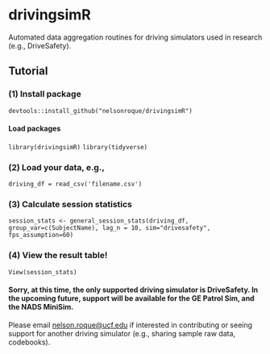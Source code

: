 # drivingsimR
 Automated data aggregation routines for driving simulators used in research (e.g., DriveSafety).

## Tutorial

### (1) Install package
`devtools::install_github("nelsonroque/drivingsimR")`

#### Load packages
`library(drivingsimR)`
`library(tidyverse)`

### (2) Load your data, e.g.,
`driving_df = read_csv('filename.csv')`

### (3) Calculate session statistics
`session_stats <- general_session_stats(driving_df, group_var=c(SubjectName), lag_n = 10, sim="drivesafety", fps_assumption=60)`

### (4) View the result table!
`View(session_stats)`

#### Sorry, at this time, the only supported driving simulator is DriveSafety. In the upcoming future, support will be available for the GE Patrol Sim, and the NADS MiniSim.

Please email nelson.roque@ucf.edu if interested in contributing or seeing support for another driving simulator (e.g., sharing sample raw data, codebooks).
